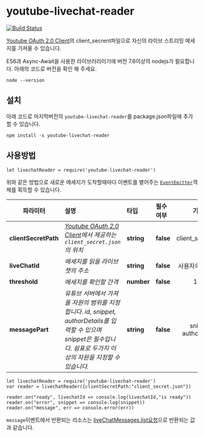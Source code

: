 # youtube-livechat-reader
[![Build Status](https://travis-ci.org/byongshintv/youtube-livechat-reader.svg?branch=master)](https://travis-ci.org/byongshintv/youtube-livechat-reader)

[Youtube OAuth 2.0 Client](https://console.developers.google.com/apis/credentials)의 client_secrent파일으로 자신의 라이브 스트리밍 메세지를 가져올 수 있습니다.

ES6과 Async-Await을 사용한 라이브러리이기에 버전 7.6이상의 nodejs가 필요합니다. 아래의 코드로 버전을 확인 해 주세요.
```
node --version
```

## 설치
아래 코드로 마지막버전의 `youtube-livechat-reader`를 package.json파일에 추가할 수 있습니다.
```
npm install -s youtube-livechat-reader
```

## 사용방법
```
let livechatReader = require('youtube-livechat-reader')
```
위와 같은 방법으로 새로운 메세지가 도착할때마다 이벤트를 뱉어주는 [`EventEmitter`](https://nodejs.org/api/events.html)객체를 획득할 수 있습니다.


| 파라미터     |   설명     | 타입 | 필수여부 | 기본값 |
| --------     |:---------------| :-----| :-----| :-----:|
| **clientSecretPath** | *[Youtube OAuth 2.0 Client](https://console.developers.google.com/apis/credentials)에서 제공하는 `client_secret.json`의 위치* | **string** | **false** | client_secret.json 
| **liveChatId**     | *메세지를 읽을 라이브챗의 주소* | **string** | **false** | 사용자의 라이브챗
| **threshold** |  *메세지를 확인할 간격*  | **number** | **false** | 1000
| **messagePart** |  *유튜브 서버에서 가져올 자원의 범위를 지정합니다. id, snippet, authorDetails를 입력할 수 있으며 snippet은 필수입니다. 쉼표로 두가지 이상의 자원을 지정할 수 있습니다.*  | **string** | **false** | snippet, authorDetails


```
let livechatReader = require('youtube-livechat-reader')
var reader = livechatReader({clientSecretPath:"client_secret.json"})

reader.on("ready", livechatId => console.log(livechatId,"is ready"))
reader.on("error", snippet => console.log(snippet))
reader.on("message", err => console.error(err))
```

`message`이벤트에서 반환되는 리소스는 [liveChatMessages.list요청]('https://developers.google.com/youtube/v3/live/docs/liveChatMessages/list')으로 반환되는 값과 같습니다.